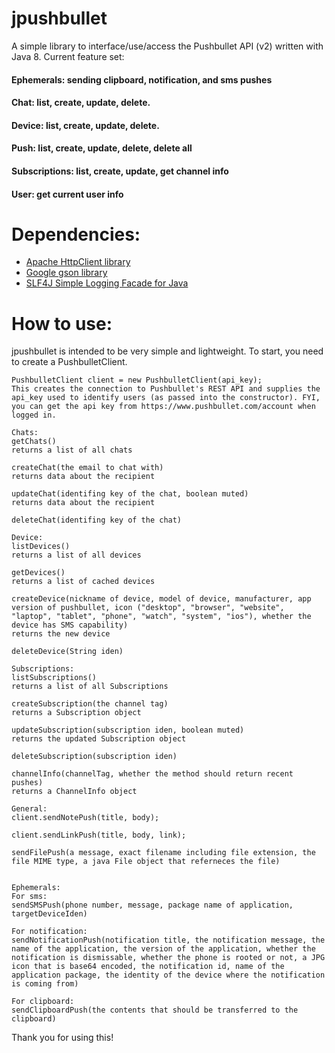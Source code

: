 jpushbullet
===========

A simple library to interface/use/access the Pushbullet API (v2) written with Java 8.
Current feature set:

#### Ephemerals: sending clipboard, notification, and sms pushes
#### Chat: list, create, update, delete. 
#### Device: list, create, update, delete.
#### Push: list, create, update, delete, delete all
#### Subscriptions: list, create, update, get channel info
#### User: get current user info

Dependencies:
=============
* [Apache HttpClient library](http://hc.apache.org/httpcomponents-client-ga/)
* [Google gson library](https://code.google.com/p/google-gson/)
* [SLF4J Simple Logging Facade for Java](http://www.slf4j.org/)

How to use:
===========

jpushbullet is intended to be very simple and lightweight. To start, you need to create a PushbulletClient.

```
PushbulletClient client = new PushbulletClient(api_key);
This creates the connection to Pushbullet's REST API and supplies the api_key used to identify users (as passed into the constructor). FYI, you can get the api key from https://www.pushbullet.com/account when logged in.

Chats:
getChats()
returns a list of all chats

createChat(the email to chat with)
returns data about the recipient

updateChat(identifing key of the chat, boolean muted)
returns data about the recipient

deleteChat(identifing key of the chat)

Device:
listDevices()
returns a list of all devices

getDevices()
returns a list of cached devices

createDevice(nickname of device, model of device, manufacturer, app version of pushbullet, icon ("desktop", "browser", "website", "laptop", "tablet", "phone", "watch", "system", "ios"), whether the device has SMS capability)
returns the new device 

deleteDevice(String iden)

Subscriptions:
listSubscriptions()
returns a list of all Subscriptions

createSubscription(the channel tag)
returns a Subscription object

updateSubscription(subscription iden, boolean muted)
returns the updated Subscription object

deleteSubscription(subscription iden)

channelInfo(channelTag, whether the method should return recent pushes)
returns a ChannelInfo object

General:
client.sendNotePush(title, body);

client.sendLinkPush(title, body, link);

sendFilePush(a message, exact filename including file extension, the file MIME type, a java File object that referneces the file)


Ephemerals:
For sms:
sendSMSPush(phone number, message, package name of application, targetDeviceIden)

For notification:
sendNotificationPush(notification title, the notification message, the name of the application, the version of the application, whether the notification is dismissable, whether the phone is rooted or not, a JPG icon that is base64 encoded, the notification id, name of the application package, the identity of the device where the notification is coming from)

For clipboard:
sendClipboardPush(the contents that should be transferred to the clipboard)
```

Thank you for using this!
